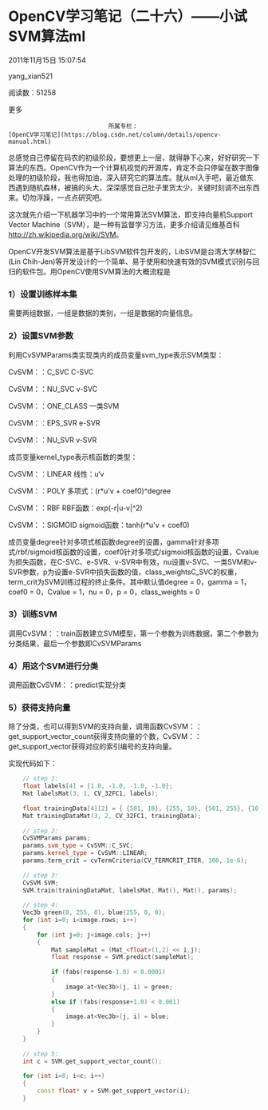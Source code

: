# OpenCV学习笔记（二十六）——小试SVM算法ml

2011年11月15日 15:07:54

yang_xian521

阅读数：51258

更多

 								所属专栏： 																[OpenCV学习笔记](https://blog.csdn.net/column/details/opencv-manual.html) 																 							

 									

总感觉自己停留在码农的初级阶段，要想更上一层，就得静下心来，好好研究一下算法的东西。OpenCV作为一个计算机视觉的开源库，肯定不会只停留在数字图像处理的初级阶段，我也得加油，深入研究它的算法库。就从ml入手吧，最近做东西遇到随机森林，被搞的头大，深深感觉自己肚子里货太少，关键时刻调不出东西来。切勿浮躁，一点点研究吧。

这次就先介绍一下机器学习中的一个常用算法SVM算法，即支持向量机Support Vector Machine（SVM），是一种有监督学习方法，更多介绍请见维基百科<http://zh.wikipedia.org/wiki/SVM>。

OpenCV开发SVM算法是基于LibSVM软件包开发的，LibSVM是台湾大学林智仁(Lin Chih-Jen)等开发设计的一个简单、易于使用和快速有效的SVM模式识别与回归的软件包。用OpenCV使用SVM算法的大概流程是

### 1）设置训练样本集

需要两组数据，一组是数据的类别，一组是数据的向量信息。

### 2）设置SVM参数

利用CvSVMParams类实现类内的成员变量svm_type表示SVM类型：

CvSVM：：C_SVC  C-SVC

CvSVM：：NU_SVC v-SVC

CvSVM：：ONE_CLASS 一类SVM

CvSVM：：EPS_SVR e-SVR

CvSVM：：NU_SVR v-SVR

成员变量kernel_type表示核函数的类型：

CvSVM：：LINEAR 线性：u‘v

CvSVM：：POLY 多项式：(r*u'v + coef0)^degree

CvSVM：：RBF RBF函数：exp(-r|u-v|^2)

CvSVM：：SIGMOID sigmoid函数：tanh(r*u'v + coef0)

成员变量degree针对多项式核函数degree的设置，gamma针对多项式/rbf/sigmoid核函数的设置，coef0针对多项式/sigmoid核函数的设置，Cvalue为损失函数，在C-SVC、e-SVR、v-SVR中有效，nu设置v-SVC、一类SVM和v-SVR参数，p为设置e-SVR中损失函数的值，class_weightsC_SVC的权重，term_crit为SVM训练过程的终止条件。其中默认值degree  = 0，gamma = 1，coef0 = 0，Cvalue = 1，nu =  0，p = 0，class_weights = 0

### 3）训练SVM

调用CvSVM：：train函数建立SVM模型，第一个参数为训练数据，第二个参数为分类结果，最后一个参数即CvSVMParams

### 4）用这个SVM进行分类

调用函数CvSVM：：predict实现分类

### 5）获得支持向量

除了分类，也可以得到SVM的支持向量，调用函数CvSVM：：get_support_vector_count获得支持向量的个数，CvSVM：：get_support_vector获得对应的索引编号的支持向量。

实现代码如下：



```cpp
	// step 1:
	float labels[4] = {1.0, -1.0, -1.0, -1.0};
	Mat labelsMat(3, 1, CV_32FC1, labels);
	
	float trainingData[4][2] = { {501, 10}, {255, 10}, {501, 255}, {10, 501} };
	Mat trainingDataMat(3, 2, CV_32FC1, trainingData);
 
	// step 2:
	CvSVMParams params;
	params.svm_type = CvSVM::C_SVC;
	params.kernel_type = CvSVM::LINEAR;
	params.term_crit = cvTermCriteria(CV_TERMCRIT_ITER, 100, 1e-6);
	
	// step 3:
	CvSVM SVM;
	SVM.train(trainingDataMat, labelsMat, Mat(), Mat(), params);
	
	// step 4:
	Vec3b green(0, 255, 0), blue(255, 0, 0);
	for (int i=0; i<image.rows; i++)
	{
		for (int j=0; j<image.cols; j++)
		{
			Mat sampleMat = (Mat_<float>(1,2) << i,j);
			float response = SVM.predict(sampleMat);
 
			if (fabs(response-1.0) < 0.0001)
			{
				image.at<Vec3b>(j, i) = green;
			}
			else if (fabs(response+1.0) < 0.001)
			{
				image.at<Vec3b>(j, i) = blue;
			}
		}
	}
 
	// step 5:
	int c = SVM.get_support_vector_count();
 
	for (int i=0; i<c; i++)
	{
		const float* v = SVM.get_support_vector(i);
	}
```